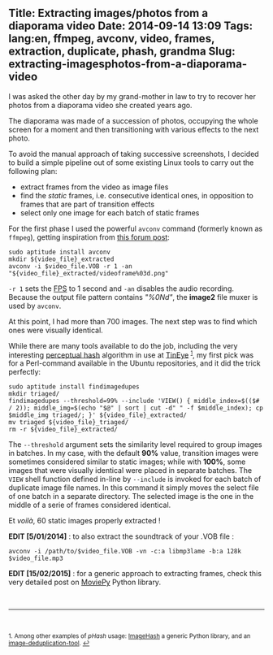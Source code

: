Title: Extracting images/photos from a diaporama video
Date: 2014-09-14 13:09
Tags: lang:en, ffmpeg, avconv, video, frames, extraction, duplicate, phash, grandma
Slug: extracting-imagesphotos-from-a-diaporama-video
---
I was asked the other day by my grand-mother in law to try to recover her photos from a diaporama video she created years ago.

The diaporama was made of a succession of photos, occupying the whole screen for a moment and then transitioning with various effects to the next photo.

To avoid the manual approach of taking successive screenshots, I decided to build a simple pipeline out of some existing Linux tools to carry out the following plan:

* extract frames from the video as image files
* find the _static_ frames, i.e. consecutive identical ones, in opposition to frames that are part of transition effects
* select only one image for each batch of static frames

For the first phase I used the powerful `avconv` command (formerly known as `ffmpeg`), getting inspiration from [this forum post](http://ubuntuforums.org/showthread.php?t=2014630&p=12099770#post12099770):

```
sudo aptitude install avconv
mkdir ${video_file}_extracted
avconv -i $video_file.VOB -r 1 -an "${video_file}_extracted/videoframe%03d.png"
```

`-r 1` sets the [FPS](//en.wikipedia.org/wiki/Frame_rate) to 1 second and `-an` disables the audio recording. Because the output file pattern contains _"%0Nd"_, the **image2** file muxer is used by `avconv`.

At this point, I had more than 700 images. The next step was to find which ones were visually identical.

While there are many tools available to do the job, including the very interesting [perceptual hash](http://www.hackerfactor.com/blog/index.php?/archives/432-Looks-Like-It.html) algorithm in use at [TinEye](//www.tineye.com/) <sup><a href="#fn1" id="ref1"><small>1</small></a></sup>, my first pick was for a Perl-command available in the Ubuntu repositories, and it did the trick perfectly:

```
sudo aptitude install findimagedupes
mkdir triaged/
findimagedupes --threshold=99% --include 'VIEW() { middle_index=$(($# / 2)); middle_img=$(echo "$@" | sort | cut -d" " -f $middle_index); cp $middle_img triaged/; }' ${video_file}_extracted/
mv triaged ${video_file}_triaged/
rm -r ${video_file}_extracted/
```

The `--threshold` argument sets the similarity level required to group images in batches. In my case, with the default **90%** value, transition images were sometimes considered similar to static images; while with **100%**, some images that were visually identical were placed in separate batches.
The `VIEW` shell function defined in-line by `--include` is invoked for each batch of duplicate image file names. In this command it simply moves the select file of one batch in a separate directory. The selected image is the one in the middle of a serie of frames considered identical.

Et _voilà_, 60 static images properly extracted !



**EDIT [5/01/2014]** : to also extract the soundtrack of your .VOB file :
```
avconv -i /path/to/$video_file.VOB -vn -c:a libmp3lame -b:a 128k $video_file.mp3
```

**EDIT [15/02/2015]** : for a generic approach to extracting frames, check this very detailed post on [MoviePy](http://zulko.github.io/blog/2015/02/01/extracting-perfectly-looping-gifs-from-videos-with-python-and-moviepy/) Python library.

<br><hr><br>

<sup id="fn1">1. Among other examples of _pHash_ usage: [ImageHash](//pypi.python.org/pypi/ImageHash) a generic Python library, and an [image-deduplication-tool](//github.com/mk-fg/image-deduplication-tool). <a href="#ref1">↩</a></sup>